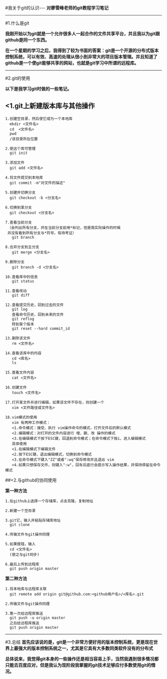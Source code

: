 #<TOC>我关于git的认识---
**对廖雪峰老师的git教程学习笔记**

-----
#1.什么是git

**我刚开始以为git就是一个允许很多人一起合作的文件共享平台，并且我以为git跟github是同一个东西。**

**在一个星期的学习之后，我得到了较为书面的答案：git是一个开源的分布式版本控制系统，可以有效、高速的处理从很小到非常大的项目版本管理。并且知道了github是一个使git能够共享的网站，也就是git学习中所谓的远程库。**

-----
#2.git的使用

**以下是我学习git时做的一些笔记。**

##     	<1.git上新建版本库与其他操作
	1.创建空目录，然后使它成为一个本地库
	  mkdir <文件名>
	  cd  <文件名>
	  pwd
	  /该目录所在位置

	2.使这个库可管理
	  git init

	3.添加文件
	  git add <文件名>

	4.将文件提交到本地库
	  git commit -m"对文件的描述"

	5.创建并切换分支
	  git checkout -b <分支名> 

	6.切换到某分支
	  git checkout <分支名> 

	7.查看当前分支
     （会列出所有分支，并在当前分支前用*标记，但是我实际操作的时候
     并没有看到所有分支与*符号，有待考证）
	   git branch 

	8.合并分支到主分支
	   git merge <分支名> 

	9.删除分支
	   git branch -d <分支名> 

    10.查看库中的信息
	   git status

    11.查看改动
	   git diff 

	12.查看提交历史，回到过去的文件
	   git log 
	   查看命令历史，回到未来的文件
       git reflog 
	   转到某个版本
	   git reset --hard commit_id 

	13.删除该文件
       rm <文件名> 

	14.查看该库中的内容
	   cd <库名>
	   ls  

	15.查看文件内容
	   cat <文件名> 

	16.创建文件
	   touch <文件名> 

	17.打开某文件并进行编辑，如果该文件不存在，则创建一个
	   vim <文件路径或文件名> 

	18.vim模式的使用
	   vim 有两种工作模式： 
   	   <1.命令模式：接受、执行 vim操作命令的模式，打开文件后的默认模式
	   <2.编辑模式：对打开的文件内容进行 增、删、改 操作的模式
	   <3.在编辑模式下按下ESC键，回退到命令模式；在命令模式下按i，进入编辑模式
	   具体使用
       <1.在编辑模式下编辑文件
	   <2.按下ESC键，退出编辑模式，切换到命令模式
	   <3.在命令模式下键入"ZZ"或者":wq"保存修改并且退出 vim 
	   <4.如果只想保存文件，则键入":w"，回车后底行会提示写入操作结果，并保持停留在命令模式


##<2.与github的协同使用
	

   **第一种方法**

    1.在github上选择一个存储库，点击克隆，复制地址

    2.新建一个空目录

	3.git它，输入并粘贴存储库地址
	  git clone

	4.传输文件与git操作同理

	5.如果报错，输入
	  cd <文件名>
	  (使之与git同步)

	6.最后上传到远程库
	  git push origin master 

**第二种方法**

	1.将本地库与远程库关联
	  git remote add origin git@github.com:<github用户名>/<库名>.git

	2.传输文件与git操作同理

	3.第一次给远程库推送
	  git push -u origin master 
   	  之后给远程库推送
	  git push origin master 
	   
-----

#3.总结
**首先应该说的是，git是一个非常方便好用的版本控制系统，更是现在世界上最强大的版本控制系统之一，尤其是它具有大多数同类软件没有的分布式**

**总体说来，我觉得git本身的一些操作还是相当容易上手，当然我遇到很多情况都只能去百度应对，但是我认为现阶段我掌握的git技术足够应付多数使用git的情况。**